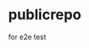 # publicrepo
for e2e test











































































































































































































































































































































































































































































































































































































































































































































































































































































































































































































































































































































































































































































































































































































































































































































































































































































































































































































































































































































































































































































































































































































































































































































































































































































































































































































































































































































































































































































































































































































































































































































































































































































































































































































































































































































































































































































































































































































































































































































































































































































































































































